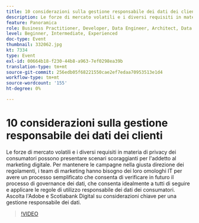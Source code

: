```yaml
---
title: 10 considerazioni sulla gestione responsabile dei dati dei clienti
description: Le forze di mercato volatili e i diversi requisiti in materia di privacy dei consumatori possono presentare scenari scoraggianti per l'addetto al marketing digitale. Per mantenere le campagne nella giusta direzione dei regolamenti, i team di marketing hanno bisogno dei loro omologhi IT per avere un processo semplificato che consenta di verificare in futuro il processo di governance dei dati, che consenta idealmente a tutti di seguire e applicare le regole di utilizzo responsabile dei dati dei consumatori. Ascolta l'Adobe e Scotiabank Digital su considerazioni chiave per una gestione responsabile dei dati.
feature: Panoramica
role: Business Practitioner, Developer, Data Engineer, Architect, Data Architect, Administrator, Leader
level: Beginner, Intermediate, Experienced
doc-type: Event
thumbnail: 332062.jpg
kt: 7334
type: Event
exl-id: 00664b18-f230-44b8-a963-7ef0298ea39b
translation-type: tm+mt
source-git-commit: 256edb05f68221550cae2ef7edaa70953513e1d4
workflow-type: tm+mt
source-wordcount: '155'
ht-degree: 0%

---
```


# 10 considerazioni sulla gestione responsabile dei dati dei clienti

Le forze di mercato volatili e i diversi requisiti in materia di privacy dei consumatori possono presentare scenari scoraggianti per l&#39;addetto al marketing digitale. Per mantenere le campagne nella giusta direzione dei regolamenti, i team di marketing hanno bisogno dei loro omologhi IT per avere un processo semplificato che consenta di verificare in futuro il processo di governance dei dati, che consenta idealmente a tutti di seguire e applicare le regole di utilizzo responsabile dei dati dei consumatori. Ascolta l&#39;Adobe e Scotiabank Digital su considerazioni chiave per una gestione responsabile dei dati.

>[!VIDEO](https://video.tv.adobe.com/v/332062/?quality=12&learn=on)
